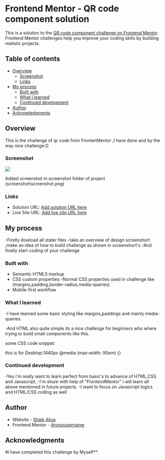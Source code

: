 # Frontend Mentor - QR code component solution

This is a solution to the [QR code component challenge on Frontend Mentor](https://www.frontendmentor.io/challenges/qr-code-component-iux_sIO_H). Frontend Mentor challenges help you improve your coding skills by building realistic projects.

## Table of contents

- [Overview](#overview)
  - [Screenshot](#screenshot)
  - [Links](#links)
- [My process](#my-process)
  - [Built with](#built-with)
  - [What I learned](#what-i-learned)
  - [Continued development](#continued-development)
- [Author](#author)
- [Acknowledgments](#acknowledgments)

## Overview

This is the challenge of qr code from FrontenMentor ,I have done and by the way nice challenge:D

### Screenshot

![](./screenshot.jpg)

Added screenshot in screenshot folder of project (screenshot\screenshot.png)

### Links

- Solution URL: [Add solution URL here](http://127.0.0.1:5500/index.html)
- Live Site URL: [Add live site URL here](https://github.com/SkAliya/My-First-FrontendMentor-challenge)

## My process

-Firstly dowload all stater files
-take an overview of design screenshort ,make an idea of how to build challenge as shown in screenshort's
-And finally start coding of your challenge

### Built with

- Semantic HTML5 markup
- CSS custom properties
  -Normal CSS properties used in challenge like (margins,padding,border-radius,media-queries)
- Mobile-first workflow

### What I learned

-I have learned some basic styling like margins,paddings and mainly media-queries.

-And HTML also quite simple its a nice challenge for beginners who where trying to build small components like this.

some CSS code snippet:

this is for Desktop:1440px
@media (max-width: 90em) {}

### Continued development

-Yes i'm really want to learn perfect from basic's to advance of HTML,CSS and Javascript,
-I'm shure with help of "FrontendMentor" i will learn all above mentioned in future projects.
-I want to focus on Javascript logics and HTML/CSS coding as well

## Author

- Website - [Shaik Aliya](http://127.0.0.1:5500/index.html)
- Frontend Mentor - [@yourusername](https://www.frontendmentor.io/profile/SkAliya)

## Acknowledgments

#I have completed this challenge by Myself\*\*.
